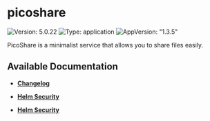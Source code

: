 # picoshare

![Version: 5.0.22](https://img.shields.io/badge/Version-5.0.22-informational?style=flat-square) ![Type: application](https://img.shields.io/badge/Type-application-informational?style=flat-square) ![AppVersion: "1.3.5"](https://img.shields.io/badge/AppVersion-"1.3.5"-informational?style=flat-square)

PicoShare is a minimalist service that allows you to share files easily.

## Available Documentation

- [**Changelog**](CHANGELOG)

- [**Helm Security**](container-security)

- [**Helm Security**](helm-security)

